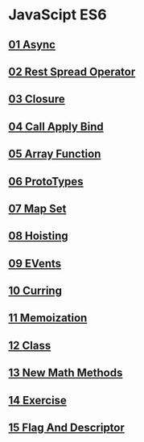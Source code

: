 ﻿# JavaScipt ES6

## [01 Async](./01_Async/)
## [02 Rest Spread Operator](./02_Rest_Spread_Operator/)
## [03 Closure](./03_closure/)
## [04 Call Apply Bind](./04_Call_Apply_Bind/)
## [05 Array Function](./05_Array_Functions/)
## [06 ProtoTypes](./06_Prototypes/)
## [07 Map Set](./07_Map_Set/)
## [08 Hoisting](./08_hoisting/)
## [09 EVents](./09_events/)
## [10 Curring](./10_Currying/)
## [11 Memoization](./11_Memoization/)
## [12 Class](./12_Class/)
## [13 New Math Methods](./13_New_Math_Methods/)
## [14 Exercise](./14_Exercise/)
## [15 Flag And Descriptor](./15_flag_and_descriptor/)